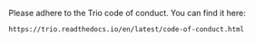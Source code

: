 Please adhere to the Trio code of conduct. You can find it here:

    https://trio.readthedocs.io/en/latest/code-of-conduct.html
